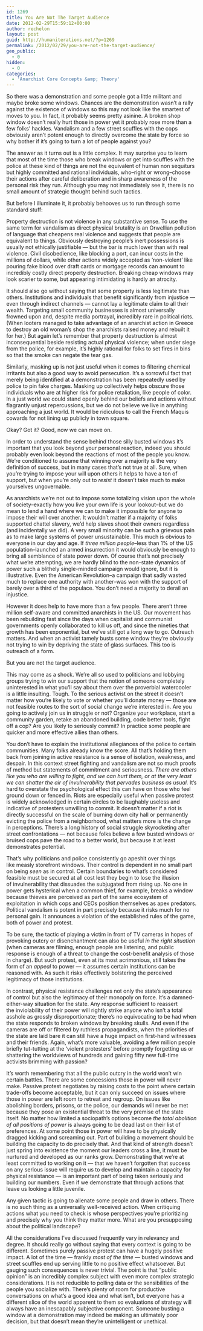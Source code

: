 ```yaml
---
id: 1269
title: You Are Not The Target Audience
date: 2012-02-29T15:59:12+00:00
author: rechelon
layout: post
guid: http://humaniterations.net/?p=1269
permalink: /2012/02/29/you-are-not-the-target-audience/
geo_public:
  - 0
hidden:
  - 0
categories:
  - 'Anarchist Core Concepts &amp; Theory'
---
```

So there was a demonstration and some people got a little militant and maybe broke some windows. Chances are the demonstration wasn&#8217;t a rally against the existence of windows so this may not look like the smartest of moves to you. In fact, it probably seems pretty asinine. A broken shop window doesn&#8217;t really hurt those in power yet it probably rose more than a few folks&#8217; hackles. Vandalism and a few street scuffles with the cops obviously aren&#8217;t potent enough to directly overcome the state by force so why bother if it&#8217;s going to turn a lot of people against you?

The answer as it turns out is a little complex. It may surprise you to learn that most of the time those who break windows or get into scuffles with the police at these kind of things are not the equivalent of human non sequiturs but highly committed and rational individuals, who&#8211;right or wrong&#8211;choose their actions after careful deliberation and in sharp awareness of the personal risk they run. Although you may not immediately see it, there is no small amount of strategic thought behind such tactics.

But before I illuminate it, it probably behooves us to run through some standard stuff:

Property destruction is not violence in any substantive sense. To use the same term for vandalism as direct physical brutality is an Orwellian pollution of language that cheapens real violence and suggests that people are equivalent to things. Obviously destroying people&#8217;s inert possessions is usually not ethically justifiable — but the bar is much lower than with real violence. Civil disobedience, like blocking a port, can incur costs in the millions of dollars, while other actions widely accepted as &#8216;non-violent&#8217; like pouring fake blood over draft cards or mortgage records can amount to incredibly costly direct property destruction. Breaking cheap windows may look scarier to some, but appearing intimidating is hardly an atrocity.

It should also go without saying that some property is less legitimate than others. Institutions and individuals that benefit significantly from injustice — even through indirect channels — cannot lay a legitimate claim to all their wealth. Targeting small community businesses is almost universally frowned upon and, despite media portrayal, incredibly rare in political riots. (When looters managed to take advantage of an anarchist action in Greece to destroy an old woman&#8217;s shop the anarchists raised money and rebuilt it for her.) But again let&#8217;s remember that property destruction is almost inconsequential beside resisting actual physical violence; when under siege from the police, for example, it&#8217;s highly rational for folks to set fires in bins so that the smoke can negate the tear gas.

Similarly, masking up is not just useful when it comes to filtering chemical irritants but also a good way to avoid persecution. It&#8217;s a sorrowful fact that merely being identified at a demonstration has been repeatedly used by police to pin fake charges. Masking up collectively helps obscure those individuals who are at higher risk for police retaliation, like people of color. In a just world we could stand openly behind our beliefs and actions without flagrantly unjust repercussions, but we do not believe we live in anything approaching a just world. It would be ridiculous to call the French Maquis cowards for not lining up publicly in town square.

Okay? Got it? Good, now we can move on.

In order to understand the sense behind those silly busted windows it&#8217;s important that you look beyond your personal reaction, indeed you should probably even look beyond the reactions of most of the people you know. We&#8217;re conditioned to assume that winning over a majority is the very definition of success, but in many cases that&#8217;s not true at all. Sure, when you&#8217;re trying to impose your will upon others it helps to have a ton of support, but when you&#8217;re only out to _resist_ it doesn&#8217;t take much to make yourselves ungovernable.

As anarchists we&#8217;re not out to impose some totalizing vision upon the whole of society&#8211;exactly how you live your own life is your lookout&#8211;but we do mean to lend a hand where we can to make it impossible for anyone to impose their will over another. It wouldn&#8217;t matter if a majority of folks supported chattel slavery, we&#8217;d help slaves shoot their owners regardless (and incidentally we did). A very small minority can be such a grievous pain as to make large systems of power unsustainable. This much is obvious to everyone in our day and age. If _three million people_&#8211;less than 1% of the US population&#8211;launched an armed insurrection it would obviously be enough to bring all semblance of state power down. Of course that&#8217;s not precisely what we&#8217;re attempting, we are hardly blind to the non-state dynamics of power such a blithely single-minded campaign would ignore, but it is illustrative. Even the American Revolution&#8211;a campaign that sadly wasted much to replace one authority with another&#8211;was won with the support of barely over a third of the populace. You don&#8217;t need a majority to derail an injustice.

However it does help to have more than a few people. There aren&#8217;t three million self-aware and committed anarchists in the US. Our movement has been rebuilding fast since the days when capitalist and communist governments openly collaborated to kill us off, and since the nineties that growth has been exponential, but we&#8217;ve still got a long way to go. Outreach matters. And when an activist tamely busts some window they&#8217;re obviously not trying to win by depriving the state of glass surfaces. This too is outreach of a form.

But you are not the target audience.

This may come as a shock. We&#8217;re all so used to politicians and lobbying groups trying to win our support that the notion of someone completely uninterested in what you&#8217;ll say about them over the proverbial watercooler is a little insulting. Tough. To the serious activist on the street it doesn&#8217;t matter how you&#8217;re likely to vote or whether you&#8217;ll donate money — those are not feasible routes to the sort of social change we&#8217;re interested in. Are you going to actively join us in struggle or not? Organize your workplace, start a community garden, retake an abandoned building, code better tools, fight off a cop? Are you likely to seriously commit? In practice some people are quicker and more effective allies than others.

You don&#8217;t have to explain the institutional allegiances of the police to certain communities. Many folks already know the score. All that&#8217;s holding them back from joining in active resistance is a sense of isolation, weakness, and despair. In this context street fighting and vandalism are not so much proofs of method but statements of commitment and seriousness. _There are others like you who are willing to fight, and we can hurt them, or at the very least we can shatter the air of invulnerability that pervades business as usual._ It&#8217;s hard to overstate the psychological effect this can have on those who feel ground down or fenced in. Riots are especially useful when passive protest is widely acknowledged in certain circles to be laughably useless and indicative of protesters unwilling to commit. It doesn&#8217;t matter if a riot is directly successful on the scale of burning down city hall or permanently evicting the police from a neighborhood, what matters more is the change in perceptions. There&#8217;s a long history of social struggle skyrocketing after street confrontations — not because folks believe a few busted windows or bruised cops pave the road to a better world, but because it at least demonstrates potential.

That&#8217;s why politicians and police consistently go apeshit over things like measly storefront windows. Their control is dependent in no small part on being _seen_ as in control. Certain boundaries to what&#8217;s considered feasible must be secured at all cost lest they begin to lose the illusion of invulnerability that dissuades the subjugated from rising up. No one in power gets hysterical when a common thief, for example, breaks a window because thieves are perceived as part of the same ecosystem of exploitation in which cops and CEOs position themselves as apex predators. Political vandalism is potent in part precisely because it risks much for no personal gain. It announces a violation of the established rules of the game, both of power and protest.

To be sure, the tactic of playing a victim in front of TV cameras in hopes of provoking outcry or disenchantment can also be useful _in the right situation_ (when cameras are filming, enough people are listening, and public response is enough of a threat to change the cost-benefit analysis of those in charge). But such protest, even at its most acrimonious, still takes the form of an _appeal_ to power — it assumes certain institutions can be reasoned with. As such it risks effectively bolstering the perceived legitimacy of those institutions.

In contrast, physical resistance challenges not only the state&#8217;s appearance of control but also the legitimacy of their monopoly on force. It&#8217;s a damned-either-way situation for the state. Any response sufficient to reassert the inviolability of their power will rightly strike anyone who isn&#8217;t a total asshole as grossly disproportionate; there&#8217;s no equivocating to be had when the state responds to broken windows by breaking skulls. And even if the cameras are off or filtered by ruthless propagandists, when the priorities of the state are laid bare it can still have a huge impact on first-hand witnesses and their friends. Again, what&#8217;s more valuable, avoiding a few million people briefly tut-tutting at the &#8216;violent protesters&#8217; before promptly forgetting us or shattering the worldviews of hundreds and gaining fifty new full-time activists brimming with passion?

It&#8217;s worth remembering that all the public outcry in the world won&#8217;t win certain battles. There are some concessions those in power will never make. Passive protest negotiates by raising costs to the point where certain trade-offs become acceptable, but it can only succeed on issues where those in power are left room to retreat and regroup. On issues like abolishing borders, prisons, or the police, our demands will never be met because they pose an existential threat to the very premise of the state itself. No matter how limited a sociopath&#8217;s options become _the total abolition of all positions of power_ is always going to be dead last on their list of preferences. At some point those in power will have to be physically dragged kicking and screaming out. Part of building a movement should be building the capacity to do precisely that. And that kind of strength doesn&#8217;t just spring into existence the moment our leaders cross a line, it must be nurtured and developed as our ranks grow. Demonstrating that we&#8217;re at least committed to working on it — that we haven&#8217;t forgotten that success on any serious issue will require us to develop and maintain a capacity for physical resistance — is an important part of being taken seriously and building our numbers. Even if we demonstrate that through actions that leave us looking a little juvenile.

Any given tactic is going to alienate some people and draw in others. There is no such thing as a universally well-received action. When critiquing actions what you need to check is whose perspectives you&#8217;re prioritizing and precisely why you think they matter more. What are you presupposing about the political landscape?

All the considerations I&#8217;ve discussed frequently vary in relevancy and degree. It should really go without saying that every context is going to be different. Sometimes purely passive protest can have a hugely positive impact. A lot of the time — frankly _most of the time_ — busted windows and street scuffles end up serving little to no positive effect whatsoever. But gauging such consequences is never trivial. The point is that &#8220;public opinion&#8221; is an incredibly complex subject with even more complex strategic considerations. It is not reducible to polling data or the sensibilities of the people you socialize with. There&#8217;s plenty of room for productive conversations on what&#8217;s a good idea and what isn&#8217;t, but everyone has a different slice of the world apparent to them so evaluations of strategy will always have an inescapably subjective component. Someone busting a window at a demonstration may indeed be making an ultimately poor decision, but that doesn&#8217;t mean they&#8217;re unintelligent or unethical.